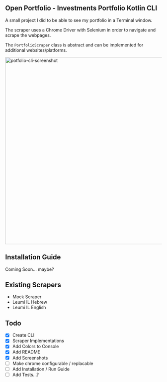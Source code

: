 ## Open Portfolio - Investments Portfolio Kotlin CLI

A small project I did to be able to see my portfolio in a Terminal window.

The scraper uses a Chrome Driver with Selenium in order to navigate and scrape the webpages.

The `PortfolioScraper` class is abstract and can be implemented for additional websites/platforms.

<img width="600" alt="potfolio-cli-screenshot" src="https://user-images.githubusercontent.com/688836/125163590-7fc6a180-e196-11eb-917d-c581f2246625.png">


## Installation Guide

Coming Soon... maybe?


## Existing Scrapers
* Mock Scraper  
* Leumi IL Hebrew
* Leumi IL English


## Todo
- [x] Create CLI
- [x] Scraper Implementations
- [x] Add Colors to Console
- [x] Add README
- [x] Add Screenshots
- [ ] Make chrome configurable / replacable
- [ ] Add Installation / Run Guide
- [ ] Add Tests...? 
